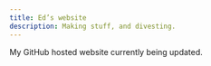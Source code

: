 ```yaml
---
title: Ed’s website
description: Making stuff, and divesting.
---
```


My GitHub hosted website currently being updated.